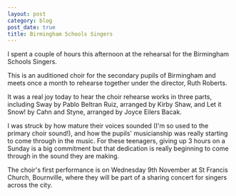 ```yaml
---
layout: post
category: blog
post_date: true
title: Birmingham Schools Singers
---
```


I spent a couple of hours this afternoon at the rehearsal for the Birmingham Schools Singers.

This is an auditioned choir for the secondary pupils of Birmingham and meets once a month to rehearse together under the director, Ruth Roberts.

It was a real joy today to hear the choir rehearse works in three parts, including Sway by Pablo Beltran Ruiz, arranged by Kirby Shaw, and Let it Snow! by Cahn and Styne, arranged by Joyce Eilers Bacak.

I was struck by how mature their voices sounded (I'm so used to the primary choir sound!), and how the pupils' musicianship was really starting to come through in the music. For these teenagers, giving up 3 hours on a Sunday is a big commitment but that dedication is really beginning to come through in the sound they are making.

The choir's first performance is on Wednesday 9th November at St Francis Church, Bournville, where they will be part of a sharing concert for singers across the city.